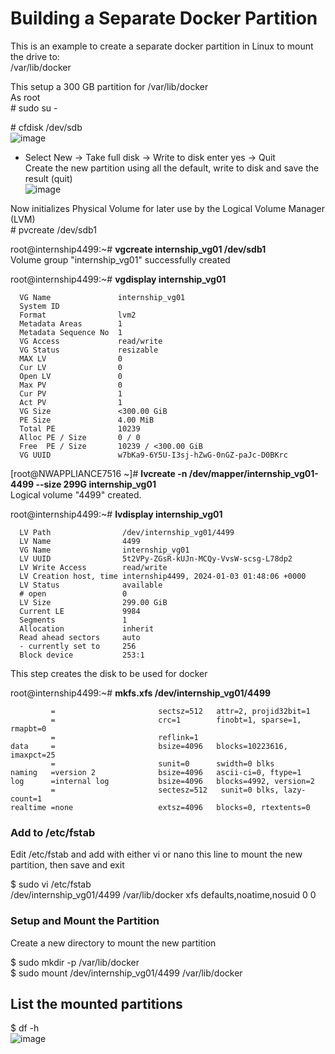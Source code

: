 Building a Separate Docker Partition
====================================

This is an example to create a separate docker partition in Linux to mount the drive to:<br>
/var/lib/docker

This setup a 300 GB partition for /var/lib/docker<br>
As root<br>
\# sudo su -<br>

\# cfdisk /dev/sdb<br>
![image](https://github.com/bruneaug/DShield-SIEM/assets/48228401/1a9db609-fd6f-489e-9bfe-161357720163)
* Select New -> Take full disk -> Write to disk enter yes -> Quit<br>
Create the new partition using all the default, write to disk and save the result (quit)<br>
![image](https://github.com/bruneaug/DShield-SIEM/assets/48228401/e1977c75-af8f-4cc4-9ed7-7f437ce910cf)

Now initializes Physical Volume for later use by the Logical Volume Manager (LVM)<br>
\# pvcreate /dev/sdb1<br>

root@internship4499:~# **vgcreate internship_vg01 /dev/sdb1**<br>
  Volume group "internship_vg01" successfully created<br>

root@internship4499:~# **vgdisplay internship_vg01**<br>
```  --- Volume group ---
  VG Name               internship_vg01
  System ID
  Format                lvm2
  Metadata Areas        1
  Metadata Sequence No  1
  VG Access             read/write
  VG Status             resizable
  MAX LV                0
  Cur LV                0
  Open LV               0
  Max PV                0
  Cur PV                1
  Act PV                1
  VG Size               <300.00 GiB
  PE Size               4.00 MiB
  Total PE              10239
  Alloc PE / Size       0 / 0
  Free  PE / Size       10239 / <300.00 GiB
  VG UUID               w7bKa9-6Y5U-I3sj-hZwG-0nGZ-paJc-D0BKrc
```

[root@NWAPPLIANCE7516 ~]# **lvcreate -n /dev/mapper/internship_vg01-4499 --size 299G internship_vg01**<br>
  Logical volume "4499" created.

root@internship4499:~# **lvdisplay internship_vg01**<br>
```  --- Logical volume ---
  LV Path                /dev/internship_vg01/4499
  LV Name                4499
  VG Name                internship_vg01
  LV UUID                5t2VPy-ZGsR-kUJn-MCQy-VvsW-scsg-L78dp2
  LV Write Access        read/write
  LV Creation host, time internship4499, 2024-01-03 01:48:06 +0000
  LV Status              available
  # open                 0
  LV Size                299.00 GiB
  Current LE             9984
  Segments               1
  Allocation             inherit
  Read ahead sectors     auto
  - currently set to     256
  Block device           253:1
```
This step creates the disk to be used for docker<br>

root@internship4499:~# **mkfs.xfs /dev/internship_vg01/4499**
```meta-data=/dev/internship_vg01/4499 isize=512    agcount=4, agsize=2555904 blks
         =                       sectsz=512   attr=2, projid32bit=1
         =                       crc=1        finobt=1, sparse=1, rmapbt=0
         =                       reflink=1
data     =                       bsize=4096   blocks=10223616, imaxpct=25
         =                       sunit=0      swidth=0 blks
naming   =version 2              bsize=4096   ascii-ci=0, ftype=1
log      =internal log           bsize=4096   blocks=4992, version=2
         =                       sectesz=512   sunit=0 blks, lazy-count=1
realtime =none                   extsz=4096   blocks=0, rtextents=0
```

### Add to /etc/fstab
Edit /etc/fstab and add with either vi or nano this line to mount the new partition, then save and exit<br>

$ sudo vi /etc/fstab<br>
/dev/internship_vg01/4499 /var/lib/docker xfs defaults,noatime,nosuid 0 0<br>

### Setup and Mount the Partition
Create a new directory to mount the new partition

$ sudo mkdir -p /var/lib/docker<br>
$ sudo mount /dev/internship_vg01/4499 /var/lib/docker<br>

## List the mounted partitions<br>
$ df -h<br>
![image](https://github.com/bruneaug/DShield-SIEM/assets/48228401/7ad6f80e-3551-4f22-a279-8929358804ee)



